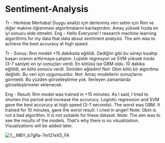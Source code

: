 # Sentiment-Analysis
Tr - Herkese Merhaba! Duygu analizi için derlenmiş veri setim için Rnn ve diğer makine öğrenmesi algoritmalarını karılaştırdım. Amaç yüksek hızda en iyi sonucu elde etmekti.
Eng - Hello Everyone! I research machine learning algorithms for my data that data about sentiment analysis. The aim was to achieve the best accuracy at high speed.


Tr - Sonuç: Rnn modeli +15 dakikada eğitildi. Dediğim gibi bu süreyi kısaltıp başarı oranını arttırmaya çalıştım. Lojistik regresyon ve SVM yüksek hızda (3-7 saniye) en iyi sonuçları verdi. En kötüsü ise GBM oldu. 10 dakika eğitildi, en kötü sonucu verdi. Sinirden ağladım!
Not: Gbm kötü bir algoritma değildir. Bu veri için uygunsuzdur.
Not: Amaç modellerin sonuçlarını görmekti. Bu yüzden görselleştirme yok. İlerleyen zamanlarda görselleştirmeler eklenecek.


Eng - Result: Rnn model was trained in +15 minutes. As I said, I tried to shorten this period and increase the accurucy. Logistic regression and SVM gave the best accurucy at high speed (3-7 seconds). The worst was GBM. It trained for 10 minutes, gave the worst result. I cried in anger!
Note: Gbm is not a bad algorithm. It is not suitable for these dataset.
Note: The aim was to see the results of the models. That's why there is no visualization. Visualizations will be added later.

![1__MBY_b7gRa-7m121eX5_FA](https://user-images.githubusercontent.com/44001855/119272668-c1fc4980-bc0f-11eb-92bd-27c34d805d3b.png)

